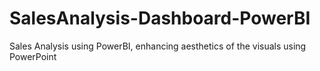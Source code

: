 # SalesAnalysis-Dashboard-PowerBI
Sales Analysis using PowerBI, enhancing aesthetics of the visuals using PowerPoint
